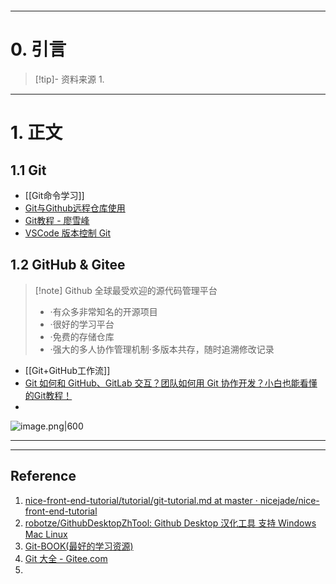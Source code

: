 ```table-of-contents
```
---
# 0. 引言
> [!tip]- 资料来源
> 1. 

----
# 1. 正文
## 1.1 Git 
- [[Git命令学习]]
- [Git与Github远程仓库使用](https://mp.weixin.qq.com/s/u7gn79bhXeAM3F0rXBTlpQ)
- [Git教程 - 廖雪峰](https://liaoxuefeng.com/books/git/introduction/index.html)
- [VSCode 版本控制 Git](https://www.runoob.com/vscode/vscode-source-control.html)

## 1.2 GitHub & Gitee 
> [!note] Github 全球最受欢迎的源代码管理平台
> - ·有众多非常知名的开源项目
> - ·很好的学习平台
> - ·免费的存储仓库
> - ·强大的多人协作管理机制·多版本共存，随时追溯修改记录
- [[Git+GitHub工作流]]
- [Git 如何和 GitHub、GitLab 交互？团队如何用 Git 协作开发？小白也能看懂的Git教程！](https://www.bilibili.com/video/BV1d6XVYqEuy/?spm_id_from=333.1007.tianma.1-3-3.click&vd_source=d1167fc706d8bb4a356a82d19d9d3304)
- 

![image.png|600](https://fig-1321973591.cos.ap-nanjing.myqcloud.com/20250424204855.png)



---
---
## Reference 
1. [nice-front-end-tutorial/tutorial/git-tutorial.md at master · nicejade/nice-front-end-tutorial](https://github.com/nicejade/nice-front-end-tutorial/blob/master/tutorial/git-tutorial.md)
2. [robotze/GithubDesktopZhTool: Github Desktop 汉化工具 支持 Windows Mac Linux](https://github.com/robotze/GithubDesktopZhTool)
3. [Git-BOOK(最好的学习资源)](https://git-scm.com/book/zh/v2)
4. [Git 大全 - Gitee.com](https://gitee.com/all-about-git)
5. 



